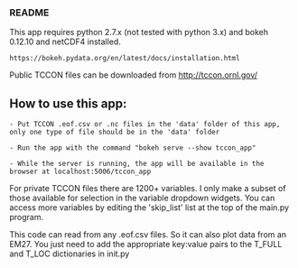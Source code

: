 ### README ###

This app requires python 2.7.x (not tested with python 3.x) and bokeh 0.12.10 and netCDF4 installed.

	https://bokeh.pydata.org/en/latest/docs/installation.html

Public TCCON files can be downloaded from http://tccon.ornl.gov/

## How to use this app:

	- Put TCCON .eof.csv or .nc files in the 'data' folder of this app, only one type of file should be in the 'data' folder

	- Run the app with the command "bokeh serve --show tccon_app"

	- While the server is running, the app will be available in the browser at localhost:5006/tccon_app

For private TCCON files there are 1200+ variables. I only make a subset of those available for selection in the variable dropdown widgets.
You can access more variables by editing the 'skip_list' list at the top of the main.py program.

This code can read from any .eof.csv files. So it can also plot data from an EM27. You just need to add the appropriate key:value pairs to the T_FULL and T_LOC dictionaries in init.py